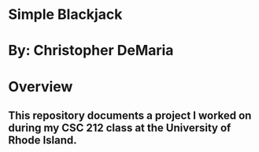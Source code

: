 # Simple Blackjack
# By: Christopher DeMaria

# Overview
This repository documents a project I worked on during my CSC 212 class at the University of Rhode Island.
- 
